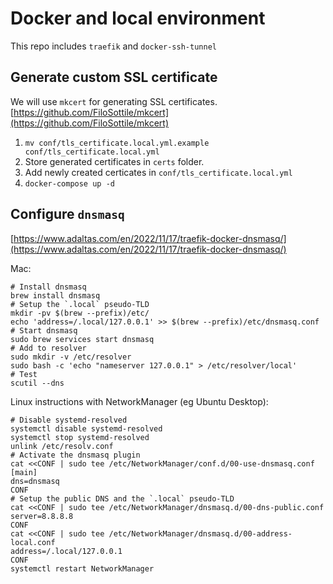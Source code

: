 # Docker and local environment

This repo includes `traefik` and `docker-ssh-tunnel`

## Generate custom SSL certificate
We will use `mkcert` for generating SSL certificates.
[https://github.com/FiloSottile/mkcert](https://github.com/FiloSottile/mkcert)

1. `mv conf/tls_certificate.local.yml.example conf/tls_certificate.local.yml`
2. Store generated certificates in `certs` folder.
3. Add newly created certicates in `conf/tls_certificate.local.yml`
4. `docker-compose up -d`

## Configure `dnsmasq`
[https://www.adaltas.com/en/2022/11/17/traefik-docker-dnsmasq/](https://www.adaltas.com/en/2022/11/17/traefik-docker-dnsmasq/)

Mac:
```
# Install dnsmasq
brew install dnsmasq
# Setup the `.local` pseudo-TLD
mkdir -pv $(brew --prefix)/etc/
echo 'address=/.local/127.0.0.1' >> $(brew --prefix)/etc/dnsmasq.conf
# Start dnsmasq
sudo brew services start dnsmasq
# Add to resolver
sudo mkdir -v /etc/resolver
sudo bash -c 'echo "nameserver 127.0.0.1" > /etc/resolver/local'
# Test
scutil --dns
```

Linux instructions with NetworkManager (eg Ubuntu Desktop):
```
# Disable systemd-resolved
systemctl disable systemd-resolved
systemctl stop systemd-resolved
unlink /etc/resolv.conf
# Activate the dnsmasq plugin
cat <<CONF | sudo tee /etc/NetworkManager/conf.d/00-use-dnsmasq.conf
[main]
dns=dnsmasq
CONF
# Setup the public DNS and the `.local` pseudo-TLD
cat <<CONF | sudo tee /etc/NetworkManager/dnsmasq.d/00-dns-public.conf
server=8.8.8.8
CONF
cat <<CONF | sudo tee /etc/NetworkManager/dnsmasq.d/00-address-local.conf
address=/.local/127.0.0.1
CONF
systemctl restart NetworkManager
```